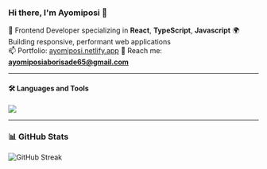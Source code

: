 ### Hi there, I'm Ayomiposi 👋

🎯 Frontend Developer specializing in **React**, **TypeScript**, **Javascript** 
🌍 Building responsive, performant web applications  
📫 Portfolio: [ayomiposi.netlify.app](https://ayomiposi.netlify.app)
💬 Reach me: **ayomiposiaborisade65@gmail.com**


---


#### 🛠️ Languages and Tools

<img src="https://skillicons.dev/icons?i=react,ts,js,redux,firebase,tailwind,html,css,git,github,vscode,next,discord,supabase,neon" />

---

### 📊 GitHub Stats

<!-- ![Boblee24's GitHub Stats](https://github-readme-stats.vercel.app/api?username=Boblee24&show_icons=true&theme=react&hide=prs)-->

![GitHub Streak](https://github-readme-streak-stats.herokuapp.com/?user=Boblee24&theme=react)

<!-- ![Top Langs](https://github-readme-stats.vercel.app/api/top-langs/?username=Boblee24&layout=compact&theme=react) --> 

